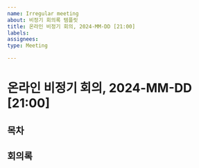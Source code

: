 ```yaml
---
name: Irregular meeting
about: 비정기 회의록 템플릿
title: 온라인 비정기 회의, 2024-MM-DD [21:00]
labels: 
assignees: 
type: Meeting

---
```


# 온라인 비정기 회의, 2024-MM-DD [21:00]

## 목차

## 회의록
